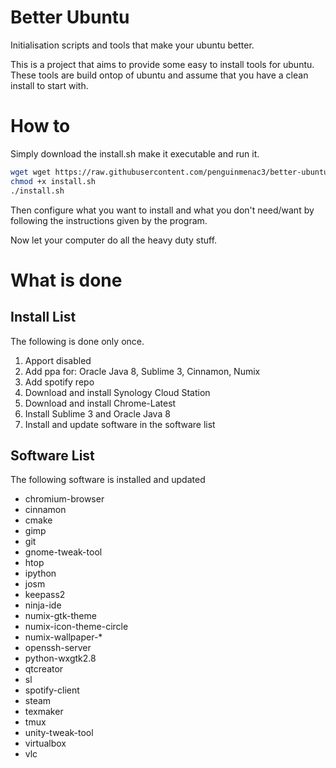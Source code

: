 # Better Ubuntu

Initialisation scripts and tools that make your ubuntu better.

This is a project that aims to provide some easy to install tools for ubuntu. These tools are build ontop of ubuntu and assume that you have a clean install to start with.

# How to

Simply download the install.sh make it executable and run it.

```bash
wget wget https://raw.githubusercontent.com/penguinmenac3/better-ubuntu/master/scripts/install.sh
chmod +x install.sh
./install.sh
```

Then configure what you want to install and what you don't need/want by following the instructions given by the program.

Now let your computer do all the heavy duty stuff.

# What is done

## Install List
The following is done only once.

1. Apport disabled
2. Add ppa for: Oracle Java 8, Sublime 3, Cinnamon, Numix
3. Add spotify repo
4. Download and install Synology Cloud Station
5. Download and install Chrome-Latest
6. Install Sublime 3 and Oracle Java 8
7. Install and update software in the software list

## Software List
The following software is installed and updated

* chromium-browser
* cinnamon
* cmake
* gimp
* git
* gnome-tweak-tool
* htop
* ipython
* josm
* keepass2
* ninja-ide
* numix-gtk-theme
* numix-icon-theme-circle
* numix-wallpaper-*
* openssh-server
* python-wxgtk2.8
* qtcreator
* sl
* spotify-client
* steam
* texmaker
* tmux
* unity-tweak-tool
* virtualbox
* vlc
